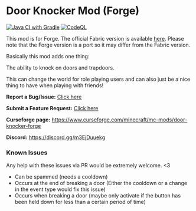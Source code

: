 # Door Knocker Mod (Forge)
[![Java CI with Gradle](https://github.com/ZandercraftGames/Door-Knocker-Forge/actions/workflows/gradle.yml/badge.svg?branch=main)](https://github.com/ZandercraftGames/Door-Knocker-Forge/actions/workflows/gradle.yml) [![CodeQL](https://github.com/ZandercraftGames/Door-Knocker-Forge/actions/workflows/codeql-analysis.yml/badge.svg)](https://github.com/ZandercraftGames/Door-Knocker-Forge/actions/workflows/codeql-analysis.yml)

<a style="colour: red;">This mod is for Forge. The official Fabric version is available [here](https://github.com/MeowMC/Door-Knocker). Please note that the Forge version is a port so it may differ from the Fabric version.</a>

Basically this mod adds one thing:

The ability to knock on doors and trapdoors.

This can change the world for role playing users and can also just be a nice thing to have when playing with friends!


**Report a Bug/Issue:** [Click here](https://github.com/MeowMC/Door-Knocker/issues/new?assignees=ZandercraftGames&labels=Forge+Version%2C+bug&template=bug-report--forge-.md&title=%5BForge%5D+Issue+title+here)

**Submit a Feature Request:** [Click here](https://github.com/MeowMC/Door-Knocker/issues/new?assignees=&labels=enhancement&template=feature-request.md&title=%5BFeature%5D+Feature+request+title+here)

**Curseforge page:** https://www.curseforge.com/minecraft/mc-mods/door-knocker-forge

**Discord:** https://discord.gg/m3EjDuuekg

### Known Issues
Any help with these issues via PR would be extremely welcome. <3

- Can be spammed (needs a cooldown)
- Occurs at the end of breaking a door (Either the cooldown or a change in the event type would fix this issue)
- Occurs when breaking a door (maybe only activate if the button has been held down for less than a certain period of time)
